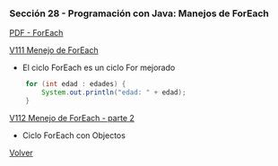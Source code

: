 ### Sección 28 - Programación con Java: Manejos de ForEach

[PDF - ForEach](Apuntes/04-01-ForEach-CPJ.pdf)

[V111 Menejo de ForEach](V111_Manejo_de_ForEach/src/test/TestForEach.java)
- El ciclo ForEach es un ciclo For mejorado
```java
    for (int edad : edades) {
        System.out.println("edad: " + edad);
    }
```

[V112 Menejo de ForEach - parte 2](V112_Manejo_de_ForEach_parte_2/src/test/TestForEach.java)
- Ciclo ForEach con Objectos

[Volver](../)